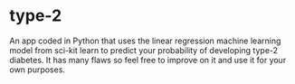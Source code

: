 # type-2
An app coded in Python that uses the linear regression machine learning model from sci-kit learn to predict your probability of developing type-2 diabetes. It has many flaws so feel free to improve on it and use it for your own purposes.
